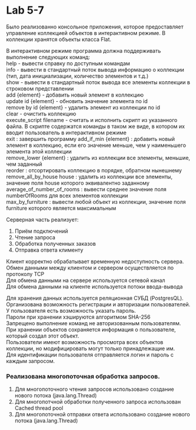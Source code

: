 # Lab 5-7
Было реализованно консольное приложения, которое предоставляет управление коллекцией объектов в интерактивном режиме.
В коллекции хранятся объекты класса Flat.

В интерактивном режиме программа должна поддерживать выполнение следующих команд:  
help - вывести справку по доступным командам  
info - вывести в стандартный поток вывода информацию о коллекции (тип, дата инициализации, количество элементов и т.д.)  
show - вывести в стандартный поток вывода все элементы коллекции в строковом представлении  
add {element} - добавить новый элемент в коллекцию  
update id {element} - обновить значение элемента по id  
remove by id {element} - удалить элемент из коллекции по id  
clear - очистить коллекцию  
execute_script filename - считать и исполнить скрипт из указанного файла. В скрипте содержатся команды в таком же виде, в котором их вводит пользователь в интерактивном режиме  
exit : завершить программу 
add_if_min {element} : добавить новый элемент в коллекцию, если его значение меньше, чем у наименьшего элемента этой коллекции  
remove_lower {element} : удалить из коллекции все элементы, меньшие, чем заданный  
reorder : отсортировать коллекцию в порядке, обратном нынешнему  
remove_all_by_house house : удалить из коллекции все элементы, значение поля house которого эквивалентно заданному  
average_of_number_of_rooms : вывести среднее значение поля numberOfRooms для всех элементов коллекции  
max_by_furniture : вывести любой объект из коллекции, значение поля furniture которого является максимальным

Серверная часть реализует:  
1. Приём подключений
2. Чтение запроса
3. Обработка полученных заказов
4. Отправка ответа клименту

Клиент корректно обрабатывает временную недоступность сервера.  
Обмен данными между клиентом и сервером осуществляется по протоколу TCP  
Для обмена данными на сервере используется сетевой канал  
Для обмена данными на клиенте используется потоки ввода-вывода  

Для хранения данных используется реляционная СУБД (PostgresQL).  
Организована возможность регистрации и авторизации пользователей.    
У пользователя есть возможность указать пароль.  
Пароли при хранении хэшируются алгоритмом SHA-256  
Запрещено выполнение команд не авторизованным пользователям.  
При хранении объектов сохраняется информация о пользователе, который создал этот объект.  
Пользователи имеют возможность просмотра всех объектов коллекции, но модифицировать могут только принадлежащие им.  
Для идентификации пользователя отправляется логин и пароль с каждым запросом.

### Реализована многопоточная обработка запросов. 
1. Для многопоточного чтения запросов использовано создание нового потока (java.lang.Thread)  
2. Для многопотчной обработки полученного запроса использован Cached thread pool 
3. Для многопоточной отправки ответа использовано создание нового потока (java.lang.Thread)